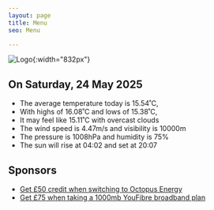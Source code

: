 ```yaml
---
layout: page
title: Menu
seo: Menu

---
```


![Logo](/images/logo.jpg){:width="832px"}

<!-- weather_marker starts -->
## On Saturday, 24 May 2025

- The average temperature today is 15.54˚C,
- With highs of 16.08˚C and lows of 15.38˚C,
- It may feel like 15.11˚C with overcast clouds
- The wind speed is 4.47m/s and visibility is 10000m
- The pressure is 1008hPa and humidity is 75%
- The sun will rise at 04:02 and set at 20:07

<!-- weather_marker ends -->

## Sponsors

- [Get £50 credit when switching to Octopus Energy](https://bit.ly/3oD1nnS)
- [Get £75 when taking a 1000mb YouFibre broadband plan](https://aklam.io/91zWhU?)
